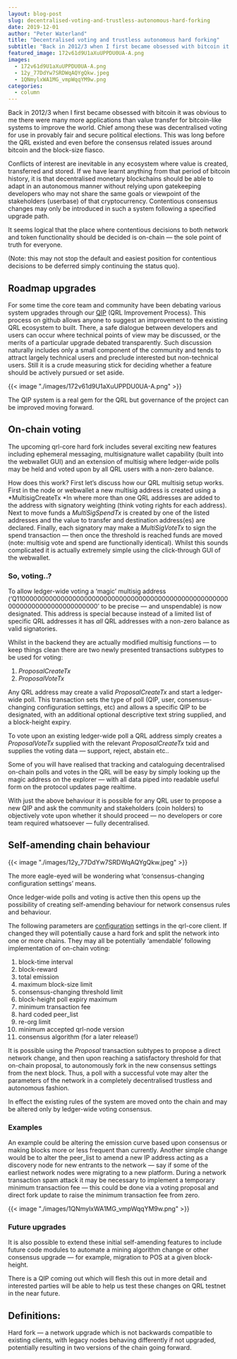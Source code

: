 ```yaml
---
layout: blog-post
slug: decentralised-voting-and-trustless-autonomous-hard-forking
date: 2019-12-01
author: "Peter Waterland"
title: "Decentralised voting and trustless autonomous hard forking"
subtitle: "Back in 2012/3 when I first became obsessed with bitcoin it was obvious to me there were many more applications than value transfer for bitcoin-like systems to improve the world. Chief among these was decentralised voting for use in provably fair and secure political elections. This was long before the QRL existed and even before the consensus related issues around bitcoin and the block-size fiasco."
featured_image: 172v61d9U1aXuUPPDU0UA-A.png
images:
  - 172v61d9U1aXuUPPDU0UA-A.png
  - 12y_77DdYw7SRDWqAQYgQkw.jpeg
  - 1QNmylxWA1MG_vmpWqqYM9w.png
categories:
  - column
---
```


Back in 2012/3 when I first became obsessed with bitcoin it was obvious to me there were many more applications than value transfer for bitcoin-like systems to improve the world. Chief among these was decentralised voting for use in provably fair and secure political elections. This was long before the QRL existed and even before the consensus related issues around bitcoin and the block-size fiasco.

Conflicts of interest are inevitable in any ecosystem where value is created, transferred and stored. If we have learnt anything from that period of bitcoin history, it is that decentralised monetary blockchains should be able to adapt in an autonomous manner without relying upon gatekeeping developers who may not share the same goals or viewpoint of the stakeholders (userbase) of that cryptocurrency. Contentious consensus changes may only be introduced in such a system following a specified upgrade path.

It seems logical that the place where contentious decisions to both network and token functionality should be decided is on-chain — the sole point of truth for everyone.

(Note: this may not stop the default and easiest position for contentious decisions to be deferred simply continuing the status quo).

## Roadmap upgrades

For some time the core team and community have been debating various system upgrades through our [QIP](https://github.com/theQRL/qips) (QRL Improvement Process). This process on github allows anyone to suggest an improvement to the existing QRL ecosystem to built. There, a safe dialogue between developers and users can occur where technical points of view may be discussed, or the merits of a particular upgrade debated transparently. Such discussion naturally includes only a small component of the community and tends to attract largely technical users and preclude interested but non-technical users. Still it is a crude measuring stick for deciding whether a feature should be actively pursued or set aside.

{{< image "./images/172v61d9U1aXuUPPDU0UA-A.png" >}}

The QIP system is a real gem for the QRL but governance of the project can be improved moving forward.

## On-chain voting

The upcoming qrl-core hard fork includes several exciting new features including ephemeral messaging, multisignature wallet capability (built into the webwallet GUI) and an extension of multisig where ledger-wide polls may be held and voted upon by all QRL users with a non-zero balance.

How does this work? First let’s discuss how our QRL multisig setup works. First in the node or webwallet a new multisig address is created using a *MultisigCreateTx *In where more than one QRL addresses are added to the address with signatory weighting (think voting rights for each address). Next to move funds a *MultiSigSpendTx* is created by one of the listed addresses and the value to transfer and destination address(es) are declared. Finally, each signatory may make a *MultiSigVoteTx* to sign the spend transaction — then once the threshold is reached funds are moved (note: multisig vote and spend are functionally identical). Whilst this sounds complicated it is actually extremely simple using the click-through GUI of the webwallet.

### So, voting..?

To allow ledger-wide voting a ‘magic’ multisig address (‘Q110000000000000000000000000000000000000000000000000000000000000000000000000000’ to be precise — and unspendable) is now designated. This address is special because instead of a limited list of specific QRL addresses it has *all* QRL addresses with a non-zero balance as valid signatories.

Whilst in the backend they are actually modified multisig functions — to keep things clean there are two newly presented transactions subtypes to be used for voting:

1. *ProposalCreateTx*
1. *ProposalVoteTx*

Any QRL address may create a valid *ProposalCreateTx* and start a ledger-wide poll. This transaction sets the type of poll (QIP, user, consensus-changing configuration settings, etc) and allows a specific QIP to be designated, with an additional optional descriptive text string supplied, and a block-height expiry.

To vote upon an existing ledger-wide poll a QRL address simply creates a *ProposalVoteTx* supplied with the relevant *ProposalCreateTx* txid and supplies the voting data — support, reject, abstain etc..

Some of you will have realised that tracking and cataloguing decentralised on-chain polls and votes in the QRL will be easy by simply looking up the magic address on the explorer — with all data piped into readable useful form on the protocol updates page realtime.

With just the above behaviour it is possible for any QRL user to propose a new QIP and ask the community and stakeholders (coin holders) to objectively vote upon whether it should proceed — no developers or core team required whatsoever — fully decentralised.

## Self-amending chain behaviour

{{< image "./images/12y_77DdYw7SRDWqAQYgQkw.jpeg" >}}

The more eagle-eyed will be wondering what ‘consensus-changing configuration settings’ means.

Once ledger-wide polls and voting is active then this opens up the possibility of creating self-amending behaviour for network consensus rules and behaviour.

The following parameters are [configuration](https://github.com/theQRL/QRL/blob/master/src/qrl/core/config.py) settings in the qrl-core client. If changed they will potentially cause a hard fork and split the network into one or more chains. They may all be potentially ‘amendable’ following implementation of on-chain voting:

1. block-time interval
1. block-reward
1. total emission
1. maximum block-size limit
1. consensus-changing threshold limit
1. block-height poll expiry maximum
1. minimum transaction fee
1. hard coded peer_list
1. re-org limit
1. minimum accepted qrl-node version
1. consensus algorithm (for a later release!)

It is possible using the *Proposal* transaction subtypes to propose a direct network change, and then upon reaching a satisfactory threshold for that on-chain proposal, to autonomously fork in the new consensus settings from the next block. Thus, a poll with a successful vote may alter the parameters of the network in a completely decentralised trustless and autonomous fashion.

In effect the existing rules of the system are moved onto the chain and may be altered only by ledger-wide voting consensus.

### Examples

An example could be altering the emission curve based upon consensus or making blocks more or less frequent than currently. Another simple change would be to alter the peer_list to amend a new IP address acting as a discovery node for new entrants to the network — say if some of the earliest network nodes were migrating to a new platform. During a network transaction spam attack it may be necessary to implement a temporary minimum transaction fee — this could be done via a voting proposal and direct fork update to raise the minimum transaction fee from zero.

{{< image "./images/1QNmylxWA1MG_vmpWqqYM9w.png" >}}

### Future upgrades

It is also possible to extend these initial self-amending features to include future code modules to automate a mining algorithm change or other consensus upgrade — for example, migration to POS at a given block-height.

There is a QIP coming out which will flesh this out in more detail and interested parties will be able to help us test these changes on QRL testnet in the near future.

## Definitions:

Hard fork — a network upgrade which is not backwards compatible to existing clients, with legacy nodes behaving differently if not upgraded, potentially resulting in two versions of the chain going forward.